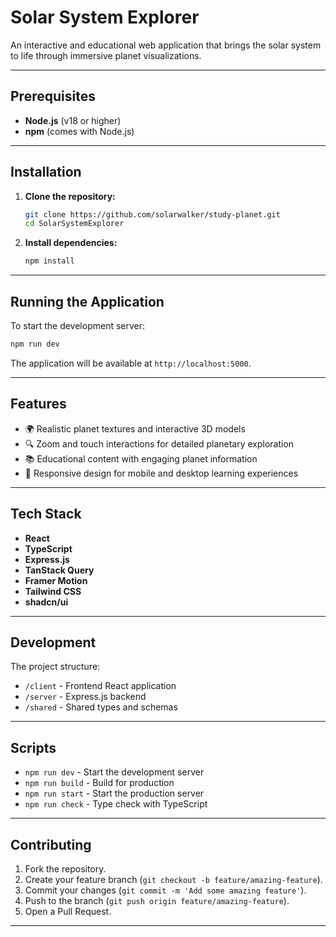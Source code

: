# Solar System Explorer

An interactive and educational web application that brings the solar system to life through immersive planet visualizations.

---

## Prerequisites

- **Node.js** (v18 or higher)
- **npm** (comes with Node.js)

---

## Installation

1. **Clone the repository:**
   ```bash
   git clone https://github.com/solarwalker/study-planet.git
   cd SolarSystemExplorer
   ```

2. **Install dependencies:**
   ```bash
   npm install
   ```

---

## Running the Application

To start the development server:

```bash
npm run dev
```

The application will be available at `http://localhost:5000`.

---

## Features

- 🌍 Realistic planet textures and interactive 3D models
- 🔍 Zoom and touch interactions for detailed planetary exploration
- 📚 Educational content with engaging planet information
- 📱 Responsive design for mobile and desktop learning experiences

---

## Tech Stack

- **React**
- **TypeScript**
- **Express.js**
- **TanStack Query**
- **Framer Motion**
- **Tailwind CSS**
- **shadcn/ui**

---

## Development

The project structure:

- `/client` - Frontend React application
- `/server` - Express.js backend
- `/shared` - Shared types and schemas

---

## Scripts

- `npm run dev` - Start the development server
- `npm run build` - Build for production
- `npm run start` - Start the production server
- `npm run check` - Type check with TypeScript

---

## Contributing

1. Fork the repository.
2. Create your feature branch (`git checkout -b feature/amazing-feature`).
3. Commit your changes (`git commit -m 'Add some amazing feature'`).
4. Push to the branch (`git push origin feature/amazing-feature`).
5. Open a Pull Request.

---
